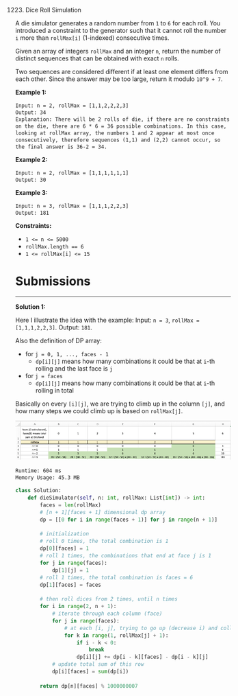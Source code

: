 1223. Dice Roll Simulation

A die simulator generates a random number from `1` to `6` for each roll. You introduced a constraint to the generator such that it cannot roll the number `i` more than `rollMax[i]` (1-indexed) consecutive times. 

Given an array of integers `rollMax` and an integer `n`, return the number of distinct sequences that can be obtained with exact `n` rolls.

Two sequences are considered different if at least one element differs from each other. Since the answer may be too large, return it modulo `10^9 + 7`.

 

**Example 1:**
```
Input: n = 2, rollMax = [1,1,2,2,2,3]
Output: 34
Explanation: There will be 2 rolls of die, if there are no constraints on the die, there are 6 * 6 = 36 possible combinations. In this case, looking at rollMax array, the numbers 1 and 2 appear at most once consecutively, therefore sequences (1,1) and (2,2) cannot occur, so the final answer is 36-2 = 34.
```

**Example 2:**
```
Input: n = 2, rollMax = [1,1,1,1,1,1]
Output: 30
```

**Example 3:**
```
Input: n = 3, rollMax = [1,1,1,2,2,3]
Output: 181
``` 

**Constraints:**

* `1 <= n <= 5000`
* `rollMax.length == 6`
* `1 <= rollMax[i] <= 15`

# Submissions
---
**Solution 1:**

Here I illustrate the idea with the example: Input: `n = 3`, `rollMax = [1,1,1,2,2,3]`. Output: `181`.

Also the definition of DP array:

* for `j = 0, 1, ..., faces - 1`
    * `dp[i][j]` means how many combinations it could be that at `i`-th rolling and the last face is `j`
* for `j = faces`
    * `dp[i][j]` means how many combinations it could be that at `i`-th rolling in total

Basically on every `[i][j]`, we are trying to climb up in the column `[j]`, and how many steps we could climb up is based on `rollMax[j]`.

![1223_solution](img/1223_solution.png)

```
Runtime: 604 ms
Memory Usage: 45.3 MB
```
```python
class Solution:
    def dieSimulator(self, n: int, rollMax: List[int]) -> int:
        faces = len(rollMax)
        # [n + 1][faces + 1] dimensional dp array
        dp = [[0 for i in range(faces + 1)] for j in range(n + 1)]
        
        # initialization
        # roll 0 times, the total combination is 1
        dp[0][faces] = 1
        # roll 1 times, the combinations that end at face j is 1
        for j in range(faces):
            dp[1][j] = 1
        # roll 1 times, the total combination is faces = 6
        dp[1][faces] = faces
        
        # then roll dices from 2 times, until n times
        for i in range(2, n + 1):
            # iterate through each column (face)
            for j in range(faces):
                # at each [i, j], trying to go up (decrease i) and collect all the sum of previous state
                for k in range(1, rollMax[j] + 1):
                    if i - k < 0:
                        break
                    dp[i][j] += dp[i - k][faces] - dp[i - k][j]
            # update total sum of this row
            dp[i][faces] = sum(dp[i])
        
        return dp[n][faces] % 1000000007
```